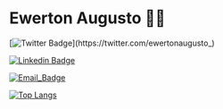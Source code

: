 <!--
### Hi there 👋


**ewerton-augusto/ewerton-augusto** is a ✨ _special_ ✨ repository because its `README.md` (this file) appears on your GitHub profile.

Here are some ideas to get you started:

- 🔭 I’m currently working on ...
- 🌱 I’m currently learning ...
- 👯 I’m looking to collaborate on ...
- 🤔 I’m looking for help with ...
- 💬 Ask me about ...
- 📫 How to reach me: ...
- 😄 Pronouns: ...
- ⚡ Fun fact: ...
-->

# Ewerton Augusto :man_technologist: 

[![Twitter Badge](https://img.shields.io/badge/-Twitter-1ca0f1?style=flat-square&labelColor=1ca0f1&logo=twitter&logoColor=white&link=https://twitter.com/ewertonaugusto_)](https://twitter.com/ewertonaugusto_)

[![Linkedin Badge](https://img.shields.io/badge/-LinkedIn-blue?style=flat-square&logo=Linkedin&logoColor=white&link=https://www.linkedin.com/in/ewerton-augusto)](https://www.linkedin.com/in/ewerton-augusto)

[![Email_Badge](https://img.shields.io/badge/Gmail-D14836?style=for-the-badge&logo=gmail&logoColor=white)](mailto:ewerton.santos2210@gmail.com)

[![Top Langs](https://github-readme-stats.vercel.app/api/top-langs/?username=anuraghazra&layout=compact)](https://github.com/ewerton-augusto/ewerton-augusto/github-readme-stats)

<!--

### Olá! tudo bom? Seja bem-vindo ao meu perfil! (PT-BR)

Desenvolvedor full-stack formado em análise e desenvolvimento de sistemas com 9 anos de experiência na área de tecnologia, expertises sendo aperfeiçoadas e focados em front-end, desenvolvendo soluções com JavaScript, ReactJS, jQuery, CSS3, HTML5 e com experiências em back-end desenvolvendo com PHP e MySQL.

Atuação no desenvolvimento de projetos para diferentes setores, como engenharia automotiva, setor financeiro,
manufatura de matérias primas e setores industriais.

Gestão e condução do ciclo de vida de soluções web e aplicações desktop, desde o entendimento da real necessidade do cliente, planejamento, desenvolvimento, implantação e suporte seguindo metodologias ágeis. Resolução de problemas com qualidade e evitando retrabalhos no desenvolvimento de novas soluções. Maior vivência em suporte técnico, gerenciamento de servidores e gestão de pessoas.

Em seu tempo livre gosta de assistir séries e filmes (🎞️), ler livros (especialmente livros de desenvolvimento pessoal e educação financeira 📚), escutar músicas (🎵), tocar violão (:guitar:), participar de projetos voluntários e visitar familiares e amigos (:family:).

🌱 Atualmente está estudando: JS (ReactJS, NextJS) | CSS (sass) | DevOps (Docker)

---

### Hello! how are you? Welcome to my profile! (ENG)

Ewerton Augusto from São Paulo/Brazil, 27 years old.

Full-stack developer graduated in System Analysis and Development with 9 years of experience in technology area, expertises being perfected and focused on front-end, developing solutions with JavaScript, ReactJS, jQuery, CSS3, HTML5 and experience in back-end developing in PHP and MySQL.

Professional performance in project development for several fields such as automotive engineering, financial department, raw material manufacture, and industrial area.

Management and leadership of desktop applications and web solutions life cycle, since understanding real necessities of the client, planning, developing, deploying and supporting, working with agile methodologies. Problem solving with high quality in order to avoid re-work when developing new solutions. Large experience in helpdesk, server and people management.

In his free time, He is keen on watching series and movies (🎞️), reading books (especially books on personal development and financial education 📚), listening to music (🎵), playing the acoustic guitar (🎸), participating in volunteer projects, and visiting family and friends ( 👪).

🌱 He is currently learning: JS (ReactJS, NextJS) | CSS (sass) | DevOps (Docker)

-->


